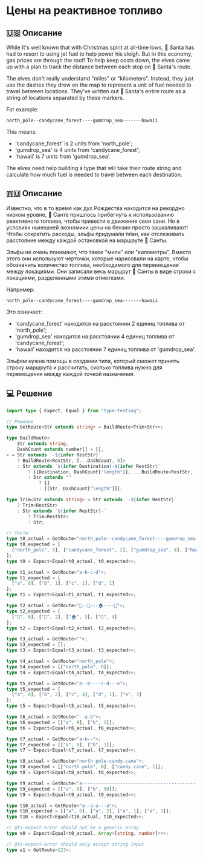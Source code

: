 # Цены на реактивное топливо

## 🇺🇸 Описание

While It's well known that with Christmas spirit at all-time lows, 🎅 Santa has had to resort to
using jet fuel to help power his sleigh. But in this economy, gas prices are through the roof!
To help keep costs down, the elves came up with a plan to track the distance between each stop on 🎅 Santa's route.

The elves don't really understand "miles" or "kilometers". Instead, they just use the dashes
they drew on the map to represent a unit of fuel needed to travel between locations.
They've written out 🎅 Santa's entire route as a string of locations separated by these markers.

For example:

`north_pole--candycane_forest----gumdrop_sea-------hawaii`

This means:

* 'candycane_forest' is 2 units from 'north_pole';
* 'gumdrop_sea' is 4 units from 'candycane_forest';
* 'hawaii' is 7 units from 'gumdrop_sea'.

The elves need help building a type that will take their route string and calculate how much
fuel is needed to travel between each destination.

## 🇷🇺 Описание

Известно, что в то время как дух Рождества находится на рекордно низком уровне, 🎅 Санте пришлось прибегнуть к
использованию реактивного топлива, чтобы привести в движение свои сани. Но в условиях нынешней экономики цены на
бензин просто зашкаливают! Чтобы сократить расходы, эльфы придумали план, как отслеживать
расстояние между каждой остановкой на маршруте 🎅 Санты.

Эльфы не очень понимают, что такое "мили" или "километры". Вместо этого они используют черточки, которые
нарисовали на карте, чтобы обозначить количество топлива, необходимого для перемещения между локациями.
Они записали весь маршрут 🎅 Санты в виде строки с локациями, разделенными этими отметками.

Например:

`north_pole--candycane_forest----gumdrop_sea-------hawaii`

Это означает:

* 'candycane_forest' находится на расстоянии 2 единиц топлива от 'north_pole';
* 'gumdrop_sea' находится на расстоянии 4 единиц топлива от 'candycane_forest';
* 'hawaii' находится на расстоянии 7 единиц топлива от 'gumdrop_sea'.

Эльфам нужна помощь в создании типа, который сможет принять строку маршрута и рассчитать,
сколько топлива нужно для перемещения между каждой точкой назначения.

## 💻 Решение

```typescript
import type { Expect, Equal } from "type-testing";

// Решение
type GetRoute<Str extends string> = BuildRoute<Trim<Str>>;

type BuildRoute<
    Str extends string,
    DashCount extends number[] = [],
> = Str extends `-${infer RestStr}`
    ? BuildRoute<RestStr, [...DashCount, 0]>
    : Str extends `${infer Destination}-${infer RestStr}`
        ? [[Destination, DashCount["length"]], ...BuildRoute<RestStr, [0]>]
        : Str extends ""
            ? []
            : [[Str, DashCount["length"]]];

type Trim<Str extends string> = Str extends `-${infer RestStr}`
    ? Trim<RestStr>
    : Str extends `${infer RestStr}-`
        ? Trim<RestStr>
        : Str;

// Тесты
type t0_actual = GetRoute<"north_pole--candycane_forest----gumdrop_sea-------hawaii">;
type t0_expected = [
  ["north_pole", 0], ["candycane_forest", 2], ["gumdrop_sea", 4], ["hawaii", 7]
];
type t0 = Expect<Equal<t0_actual, t0_expected>>;

type t1_actual = GetRoute<"a-b-c-d">;
type t1_expected = [
  ["a", 0], ["b", 1], ["c", 1], ["d", 1]
];
type t1 = Expect<Equal<t1_actual, t1_expected>>;

type t2_actual = GetRoute<"🎅--🎄---🏠----🤶">;
type t2_expected = [
  ["🎅", 0], ["🎄", 2], ["🏠", 3], ["🤶", 4]
];
type t2 = Expect<Equal<t2_actual, t2_expected>>;

type t3_actual = GetRoute<"">;
type t3_expected = [];
type t3 = Expect<Equal<t3_actual, t3_expected>>;

type t4_actual = GetRoute<"north_pole">;
type t4_expected = [["north_pole", 0]];
type t4 = Expect<Equal<t4_actual, t4_expected>>;

type t5_actual = GetRoute<"a--b----c-d---e">;
type t5_expected = [
  ["a", 0], ["b", 2], ["c", 4], ["d", 1], ["e", 3]
];
type t5 = Expect<Equal<t5_actual, t5_expected>>;

type t6_actual = GetRoute<"--a-b">;
type t6_expected = [["a", 0], ["b", 1]];
type t6 = Expect<Equal<t6_actual, t6_expected>>;

type t7_actual = GetRoute<"a-b--">;
type t7_expected = [["a", 0], ["b", 1]];
type t7 = Expect<Equal<t7_actual, t7_expected>>;

type t8_actual = GetRoute<"north pole-candy.cane">;
type t8_expected = [["north pole", 0], ["candy.cane", 1]];
type t8 = Expect<Equal<t8_actual, t8_expected>>;

type t9_actual = GetRoute<"a--------------------------------------------------b">;
type t9_expected = [["a", 0], ["b", 50]];
type t9 = Expect<Equal<t9_actual, t9_expected>>;

type t10_actual = GetRoute<"a--a-a---a">;
type t10_expected = [["a", 0], ["a", 2], ["a", 1], ["a", 3]];
type t10 = Expect<Equal<t10_actual, t10_expected>>;

// @ts-expect-error should not be a generic array
type e0 = Expect<Equal<t0_actual, Array<[string, number]>>>;

// @ts-expect-error should only accept string input
type e1 = GetRoute<123>;
```